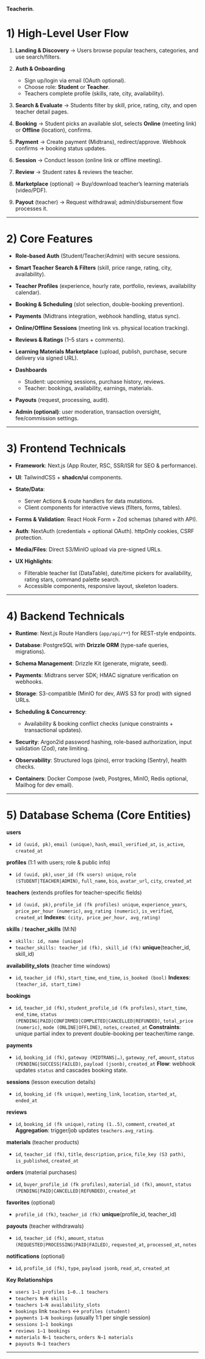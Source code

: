 **Teacherin**.

# 1) High-Level User Flow

1. **Landing & Discovery** → Users browse popular teachers, categories, and use search/filters.
2. **Auth & Onboarding**

   * Sign up/login via email (OAuth optional).
   * Choose role: **Student** or **Teacher**.
   * Teachers complete profile (skills, rate, city, availability).
3. **Search & Evaluate** → Students filter by skill, price, rating, city, and open teacher detail pages.
4. **Booking** → Student picks an available slot, selects **Online** (meeting link) or **Offline** (location), confirms.
5. **Payment** → Create payment (Midtrans), redirect/approve. Webhook confirms → booking status updates.
6. **Session** → Conduct lesson (online link or offline meeting).
7. **Review** → Student rates & reviews the teacher.
8. **Marketplace** (optional) → Buy/download teacher’s learning materials (video/PDF).
9. **Payout** (teacher) → Request withdrawal; admin/disbursement flow processes it.

---

# 2) Core Features

* **Role-based Auth** (Student/Teacher/Admin) with secure sessions.
* **Smart Teacher Search & Filters** (skill, price range, rating, city, availability).
* **Teacher Profiles** (experience, hourly rate, portfolio, reviews, availability calendar).
* **Booking & Scheduling** (slot selection, double-booking prevention).
* **Payments** (Midtrans integration, webhook handling, status sync).
* **Online/Offline Sessions** (meeting link vs. physical location tracking).
* **Reviews & Ratings** (1–5 stars + comments).
* **Learning Materials Marketplace** (upload, publish, purchase, secure delivery via signed URL).
* **Dashboards**

  * Student: upcoming sessions, purchase history, reviews.
  * Teacher: bookings, availability, earnings, materials.
* **Payouts** (request, processing, audit).
* **Admin (optional)**: user moderation, transaction oversight, fee/commission settings.

---

# 3) Frontend Technicals

* **Framework**: Next.js (App Router, RSC, SSR/ISR for SEO & performance).
* **UI**: TailwindCSS + **shadcn/ui** components.
* **State/Data**:

  * Server Actions & route handlers for data mutations.
  * Client components for interactive views (filters, forms, tables).
* **Forms & Validation**: React Hook Form + Zod schemas (shared with API).
* **Auth**: NextAuth (credentials + optional OAuth). httpOnly cookies, CSRF protection.
* **Media/Files**: Direct S3/MinIO upload via pre-signed URLs.
* **UX Highlights**:

  * Filterable teacher list (DataTable), date/time pickers for availability, rating stars, command palette search.
  * Accessible components, responsive layout, skeleton loaders.

---

# 4) Backend Technicals

* **Runtime**: Next.js Route Handlers (`app/api/**`) for REST-style endpoints.
* **Database**: PostgreSQL with **Drizzle ORM** (type-safe queries, migrations).
* **Schema Management**: Drizzle Kit (generate, migrate, seed).
* **Payments**: Midtrans server SDK; HMAC signature verification on webhooks.
* **Storage**: S3-compatible (MinIO for dev, AWS S3 for prod) with signed URLs.
* **Scheduling & Concurrency**:

  * Availability & booking conflict checks (unique constraints + transactional updates).
* **Security**: Argon2id password hashing, role-based authorization, input validation (Zod), rate limiting.
* **Observability**: Structured logs (pino), error tracking (Sentry), health checks.
* **Containers**: Docker Compose (web, Postgres, MinIO, Redis optional, Mailhog for dev email).

---

# 5) Database Schema (Core Entities)

**users**

* `id (uuid, pk)`, `email (unique)`, `hash`, `email_verified_at`, `is_active`, `created_at`

**profiles** (1:1 with users; role & public info)

* `id (uuid, pk)`, `user_id (fk users) unique`, `role (STUDENT|TEACHER|ADMIN)`, `full_name`, `bio`, `avatar_url`, `city`, `created_at`

**teachers** (extends profiles for teacher-specific fields)

* `id (uuid, pk)`, `profile_id (fk profiles) unique`, `experience_years`, `price_per_hour (numeric)`, `avg_rating (numeric)`, `is_verified`, `created_at`
  **Indexes**: `(city, price_per_hour, avg_rating)`

**skills** / **teacher\_skills** (M\:N)

* `skills: id, name (unique)`
* `teacher_skills: teacher_id (fk), skill_id (fk)` **unique**(teacher\_id, skill\_id)

**availability\_slots** (teacher time windows)

* `id`, `teacher_id (fk)`, `start_time`, `end_time`, `is_booked (bool)`
  **Indexes**: `(teacher_id, start_time)`

**bookings**

* `id`, `teacher_id (fk)`, `student_profile_id (fk profiles)`, `start_time`, `end_time`,
  `status (PENDING|PAID|CONFIRMED|COMPLETED|CANCELLED|REFUNDED)`,
  `total_price (numeric)`, `mode (ONLINE|OFFLINE)`, `notes`, `created_at`
  **Constraints**: unique partial index to prevent double-booking per teacher/time range.

**payments**

* `id`, `booking_id (fk)`, `gateway (MIDTRANS|…)`, `gateway_ref`, `amount`,
  `status (PENDING|SUCCESS|FAILED)`, `payload (jsonb)`, `created_at`
  **Flow**: webhook updates `status` and cascades booking state.

**sessions** (lesson execution details)

* `id`, `booking_id (fk unique)`, `meeting_link`, `location`, `started_at`, `ended_at`

**reviews**

* `id`, `booking_id (fk unique)`, `rating (1..5)`, `comment`, `created_at`
  **Aggregation**: trigger/job updates `teachers.avg_rating`.

**materials** (teacher products)

* `id`, `teacher_id (fk)`, `title`, `description`, `price`, `file_key (S3 path)`, `is_published`, `created_at`

**orders** (material purchases)

* `id`, `buyer_profile_id (fk profiles)`, `material_id (fk)`, `amount`, `status (PENDING|PAID|CANCELLED|REFUNDED)`, `created_at`

**favorites** (optional)

* `profile_id (fk)`, `teacher_id (fk)` **unique**(profile\_id, teacher\_id)

**payouts** (teacher withdrawals)

* `id`, `teacher_id (fk)`, `amount`, `status (REQUESTED|PROCESSING|PAID|FAILED)`, `requested_at`, `processed_at`, `notes`

**notifications** (optional)

* `id`, `profile_id (fk)`, `type`, `payload jsonb`, `read_at`, `created_at`

**Key Relationships**

* `users 1–1 profiles 1–0..1 teachers`
* `teachers N–N skills`
* `teachers 1–N availability_slots`
* `bookings` link `teachers` ↔ `profiles (student)`
* `payments 1–N bookings` (usually 1:1 per single session)
* `sessions 1–1 bookings`
* `reviews 1–1 bookings`
* `materials N–1 teachers`, `orders N–1 materials`
* `payouts N–1 teachers`

---

